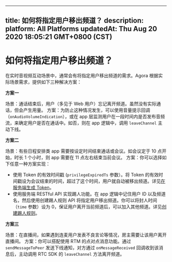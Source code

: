 
---
title: 如何将指定用户移出频道？
description: 
platform: All Platforms
updatedAt: Thu Aug 20 2020 18:05:21 GMT+0800 (CST)
---
# 如何将指定用户移出频道？
在实时音视频互动场景中，通常会有将指定用户移出频道的需求。Agora 根据实际场景需求，提供如下三种解决方案：

**方案一**

场景：通话结束后，用户（多见于 Web 用户）忘记离开频道。虽然没有实际通话，但会产生用量。
方案：为防止这种情况发生，可以使用音量提示回调（`onAudioVolumeIndication`），或在 app 层监测用户在一段时间内是否发布音频流，来确定用户是否在通话中。如否，则在 app 逻辑中，调用 `leaveChannel` 主动下线。

**方案二**

场景：有些日程安排类 app 需要按设定时间结束通话或会议。如会议定于 10 点开始，时长 1 个小时，则 app 需要在 11 点左右结束当前会议。
方案：你可以选择如下任意一种方案实现：
- 使用 Token 的有效时间戳 (`privilegeExpiredTs` 参数）。将 Token 的有效时间戳设为会议结束的时间，超过了这个时间，用户就自动被移出频道。详见[在服务端生成 Token](https://docs.agora.io/cn/Interactive%20Broadcast/token_server_cpp?platform=CPP)。
- 使用服务端 RESTful API 实现踢人功能。在 app 逻辑中记住用户 ID 以及频道名，然后使用创建踢人规则 API 将指定用户移出频道。你可以将封人时间（`time` 参数）设为 0，保证用户离开当前频道后，可以加入其他频道。详见[创建踢人规则](https://docs.agora.io/cn/rtc/restfulapi/?_ga=2.218864153.1695148571.1593515861-1969480941.1589793536#/%E8%B8%A2%E4%BA%BA%E8%A7%84%E5%88%99%E7%AE%A1%E7%90%86/createKickingRule)。

**方案三**

场景：在直播间，如果遇到连麦用户发表不良言论等情况，房主需要让该用户离开直播间。
方案：你可以搭配使用 RTM 的点对点消息功能。通过 `sendMessageToPeer` 发送下线通知，对方通过 `onMessageReceived` 回调收到该消息后，主动调用 RTC SDK 的 `leaveChannel` 方法离开频道。


